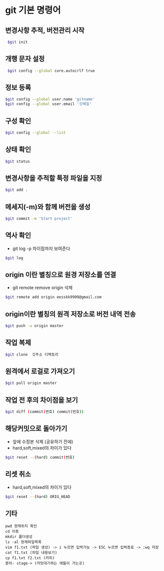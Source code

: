 # **git 기본 명령어**

## 변경사항 추적, 버전관리 시작
```bash
 $git init
``` 
## 개행 문자 설정 
```bash
 $git config --global core.autocrlf true 
``` 
## 정보 등록
 ```bash
 $git config --global user.name 'gitname' 
 $git config --global user.email '깃메일'
 ```

## 구성 확인
 ```bash
 $git config --global --list 
 ```

## 상태 확인
 ```bash
 $git status 
 ```

## 변경사항을 추적할 특정 파일을 지정
 ```bash
 $git add .
 ```

## 메세지(-m)와 함께 버전을 생성
 ```bash
 $git commit -m 'Start project' 
 ```

## 역사 확인 
- git log -p 차이점까지 보여준다

 ```bash
 $git log 
 ```

## origin 이란 별칭으로 원경 저장소를 연결
- git remote remove origin 삭제 

 ```bash
 $git remote add origin eesskk9909@gmail.com   
 ```

## origin이란 별칭의 원격 저장소로 버전 내역 전송
 ```bash
 $git push -u origin master   
 ```

## 작업 복제
 ```bash
 $git clone  깃주소 디렉토리
 ```

## 원격에서 로걸로 가져오기
 ```bash
 $git pull origin master 
 ```

## 작업 전 후의 차이점을 보기 
 ```bash
 $git diff (commit(번호) commit(번호)) 
 ```

## 해당커밋으로 돌아가기
- 앞에 수정본 삭제 (공유하기 전에)
- hard,soft,mixed의 차이가 있다

 ```bash
 $git reset --(hard) commit(번호) 
 ```

## 리셋 취소
- hard,soft,mixed의 차이가 있다

 ```bash
 $git reset --(hard) ORIG_HEAD 
 ```

## 기타 
```plaintext
pwd 현재위치 확인 
cd 이동 
mkdir 폴더생성
ls -al 현재파일목록
vim f1.txt (파일 생성) -> i 누르면 입력가능 -> ESC 누르면 입력종료 -> :wq 저장 
cat f1.txt (파일 내용보기)
cp f1.txt f2.txt (카피)
용어- stage-> (커밋대기하는 애들이 가는곳)
```


